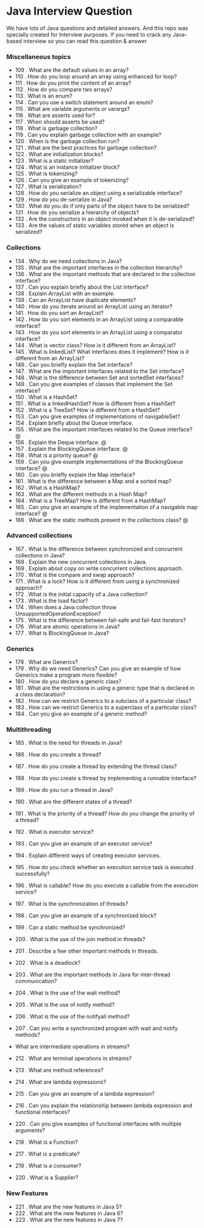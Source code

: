 # Java Interview Question
We have lots of Java questions and detailed answers. And this repo was specially created for Interview purposes. If you need to crack any Java-based interview so you can read this question &amp; answer


### Miscellaneous topics
- 109 . What are the default values in an array?
- 110 . How do you loop around an array using enhanced for loop?
- 111 . How do you print the content of an array?
- 112 . How do you compare two arrays?
- 113 . What is an enum?
- 114 . Can you use a switch statement around an enum?
- 115 . What are variable arguments or varargs?
- 116 . What are asserts used for?
- 117 . When should asserts be used?
- 118 . What is garbage collection?
- 119 . Can you explain garbage collection with an example?
- 120 . When is the garbage collection run?
- 121 . What are the best practices for garbage collection?
- 122 . What are initialization blocks?
- 123 . What is a static initializer?
- 124 . What is an instance initializer block?
- 125 . What is tokenizing?
- 126 . Can you give an example of tokenizing?
- 127 . What is serialization?
- 128 . How do you serialize an object using a serializable interface?
- 129 . How do you de-serialize in Java?
- 130 . What do you do if only parts of the object have to be serialized?
- 131 . How do you serialize a hierarchy of objects?
- 132 . Are the constructors in an object invoked when it is de-serialized?
- 133 . Are the values of static variables stored when an object is serialized?

### Collections
- 134 . Why do we need collections in Java?
- 135 . What are the important interfaces in the collection hierarchy?
- 136 . What are the important methods that are declared in the collection interface?
- 137 . Can you explain briefly about the List interface?
- 138 . Explain ArrayList with an example.
- 139 . Can an ArrayList have duplicate elements?
- 140 . How do you iterate around an ArrayList using an iterator?
- 141 . How do you sort an ArrayList?
- 142 . How do you sort elements in an ArrayList using a comparable interface?
- 143 . How do you sort elements in an ArrayList using a comparator interface?
- 144 . What is vector class? How is it different from an ArrayList?
- 145 . What is linkedList? What interfaces does it implement? How is it different from an ArrayList?
- 146 . Can you briefly explain the Set interface?
- 147 . What are the important interfaces related to the Set interface?
- 148 . What is the difference between Set and sortedSet interfaces?
- 149 . Can you give examples of classes that implement the Set interface?
- 150 . What is a HashSet?
- 151 . What is a linkedHashSet? How is different from a HashSet?
- 152 . What is a TreeSet? How is different from a HashSet?
- 153 . Can you give examples of implementations of navigableSet?
- 154 . Explain briefly about the Queue interface.
- 155 . What are the important interfaces related to the Queue interface? @
- 156 . Explain the Deque interface. @
- 157 . Explain the BlockingQueue interface. @
- 158 . What is a priority queue? @
- 159 . Can you give example implementations of the BlockingQueue interface? @
- 160 . Can you briefly explain the Map interface?
- 161 . What is the difference between a Map and a sorted map?
- 162 . What is a HashMap?
- 163 . What are the different methods in a Hash Map?
- 164 . What is a TreeMap? How is different from a HashMap?
- 165 . Can you give an example of the implementation of a navigable map interface? @
- 166 . What are the static methods present in the collections class? @

### Advanced collections
- 167 . What is the difference between synchronized and concurrent collections in Java?
- 168 . Explain the new concurrent collections in Java.
- 169 . Explain about copy on write concurrent collections approach.
- 170 . What is the compare and swap approach?
- 171 . What is a lock? How is it different from using a synchronized approach?
- 172 . What is the initial capacity of a Java collection?
- 173 . What is the load factor?
- 174 . When does a Java collection throw UnsupportedOperationException?
- 175 . What is the difference between fail-safe and fail-fast iterators?
- 176 . What are atomic operations in Java?
- 177 . What is BlockingQueue in Java?

### Generics
- 178 . What are Generics?
- 179 . Why do we need Generics? Can you give an example of how Generics make a program more flexible?
- 180 . How do you declare a generic class?
- 181 . What are the restrictions in using a generic type that is declared in a class declaration?
- 182 . How can we restrict Generics to a subclass of a particular class?
- 183 . How can we restrict Generics to a superclass of a particular class?
- 184 . Can you give an example of a generic method?

### Multithreading
- 185 . What is the need for threads in Java?
- 186 . How do you create a thread?
- 187 . How do you create a thread by extending the thread class?
- 188 . How do you create a thread by implementing a runnable interface?
- 189 . How do you run a thread in Java?
- 190 . What are the different states of a thread?
- 191 . What is the priority of a thread? How do you change the priority of a thread?
- 192 . What is executor service?
- 193 . Can you give an example of an executor service?
- 194 . Explain different ways of creating executor services. 
- 195 . How do you check whether an execution service task is executed successfully?
- 196 . What is callable? How do you execute a callable from the execution service?
- 197 . What is the synchronization of threads?
- 198 . Can you give an example of a synchronized block?
- 199 . Can a static method be synchronized?
- 200 . What is the use of the join method in threads?
- 201 . Describe a few other important methods in threads.
- 202 . What is a deadlock?
- 203 . What are the important methods in Java for inter-thread communication?
- 204 . What is the use of the wait method?
- 205 . What is the use of notify method?
- 206 . What is the use of the notifyall method?
- 207 . Can you write a synchronized program with wait and notify methods?






- What are intermediate operations in streams?
- 212 . What are terminal operations in streams?
- 213 . What are method references?
- 214 . What are lambda expressions?
- 215 . Can you give an example of a lambda expression?
- 216 . Can you explain the relationship between lambda expression and functional interfaces?
- 220 . Can you give examples of functional interfaces with multiple arguments?
- 218 . What is a Function?
- 217 . What is a predicate?
- 219 . What is a consumer?
- 220 . What is a Supplier?

###  New Features
- 221 . What are the new features in Java 5?
- 222 . What are the new features in Java 6?
- 223 . What are the new features in Java 7?
